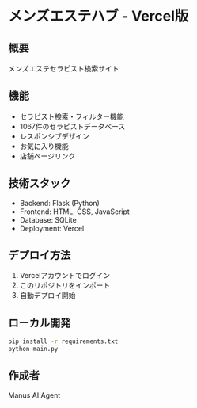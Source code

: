 # メンズエステハブ - Vercel版

## 概要
メンズエステセラピスト検索サイト

## 機能
- セラピスト検索・フィルター機能
- 1067件のセラピストデータベース
- レスポンシブデザイン
- お気に入り機能
- 店舗ページリンク

## 技術スタック
- Backend: Flask (Python)
- Frontend: HTML, CSS, JavaScript
- Database: SQLite
- Deployment: Vercel

## デプロイ方法
1. Vercelアカウントでログイン
2. このリポジトリをインポート
3. 自動デプロイ開始

## ローカル開発
```bash
pip install -r requirements.txt
python main.py
```

## 作成者
Manus AI Agent

